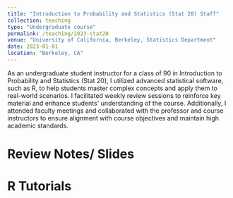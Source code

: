 ```yaml
---
title: "Introduction to Probability and Statistics (Stat 20) Staff"
collection: teaching
type: "Undergraduate course"
permalink: /teaching/2023-stat20
venue: "University of California, Berkeley, Statistics Department"
date: 2023-01-01
location: "Berkeley, CA"
---
```


As an undergraduate student instructor for a class of 90 in Introduction to Probability and Statistics (Stat 20), I utilized advanced statistical software, such as R, to help students master complex concepts and apply them to real-world scenarios. I facilitated weekly review sessions to reinforce key material and enhance students' understanding of the course. Additionally, I attended faculty meetings and collaborated with the professor and course instructors to ensure alignment with course objectives and maintain high academic standards.

Review Notes/ Slides
======

R Tutorials
======

